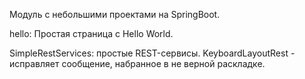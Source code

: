 Модуль с небольшими проектами на SpringBoot.

hello: Простая страница с Hello World.

SimpleRestServices: простые REST-сервисы.
KeyboardLayoutRest - исправляет сообщение, набранное в не верной раскладке.